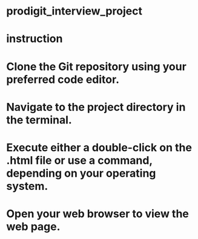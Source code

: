 # prodigit_interview_project
# instruction


# Clone the Git repository using your preferred code editor.
# Navigate to the project directory in the terminal.
# Execute either a double-click on the .html file or use a command, depending on your operating system.
# Open your web browser to view the web page.